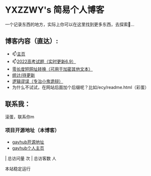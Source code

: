 # YXZZWY's 简易个人博客

一个记录东西的地方，实际上你可以在这里找到更多东西，去探索👀...

## 博客内容（直达）:

* 📫[主页](https://yxzzwy.github.io/index/index.html)
* 📫[2022高考试题（实时更新6.9）](https://yxzzwy.github.io/gk/gk.html)
* [零长度短网址转换（可用于加密其他文本）](https://yxzzwy.github.io/sx/Zero%20Width%20Detection.html)
* [统计/待更新](./update.html)  
* [逻辑谬误（专治小鬼诡辩）](https://mrbenwang.github.io/post/2018/20181207-logical-fallacy-list-1/)
* 为什么不试试，在网站后面加个后缀呢？比如/ecy/readme.html（彩蛋）

## 联系我：

滚蛋，联系你m

### 项目开源地址（本博客）

* [gayhub开源地址](https://github.com/yxzzwy/yxzzwy.github.io)
* [gayhub个人主页](https://github.com/yxzzwy)

<!-- Cloudflare Web Analytics -->
<script defer src='https://static.cloudflareinsights.com/beacon.min.js' data-cf-beacon='{"token": "a4dcdce87aa14db49b3c7f417f42a02a"}'></script>
<!-- End Cloudflare Web Analytics -->
<!-- 不蒜子计数 -->
<script async src="//busuanzi.ibruce.info/busuanzi/2.3/busuanzi.pure.mini.js"></script>
<span id="busuanzi_container_site_pv" >| 总访问量 <span id="busuanzi_value_site_pv"></span> 次 </span>
<span id="busuanzi_container_site_uv" >| 总访客数 <span id="busuanzi_value_site_uv"></span> 人 </span>
<!-- 不蒜子计数 -->	
<!-- 本站运行时间js代码 -->
<script language="JavaScript">
function siteTime(){
        window.setTimeout("siteTime()", 1000);
        var seconds = 1000;
        var minutes = seconds * 60;
        var hours = minutes * 60;
        var days = hours * 24;
        var years = days * 365;
        var today = new Date();
        var todayYear = today.getFullYear();
        var todayMonth = today.getMonth()+1;
        var todayDate = today.getDate();
        var todayHour = today.getHours();
        var todayMinute = today.getMinutes();
        var todaySecond = today.getSeconds();
        /* Date.UTC() -- 返回date对象距世界标准时间(UTC)1970年1月1日午夜之间的毫秒数(时间戳)
        year - 作为date对象的年份，为4位年份值
        month - 0-11之间的整数，做为date对象的月份
        day - 1-31之间的整数，做为date对象的天数
        hours - 0(午夜24点)-23之间的整数，做为date对象的小时数
        minutes - 0-59之间的整数，做为date对象的分钟数
        seconds - 0-59之间的整数，做为date对象的秒数
        microseconds - 0-999之间的整数，做为date对象的毫秒数 */
        var t1 = Date.UTC(2022,06,01,00,00,00); //北京时间2017-09-16 00:00:00创建网站的时间
        var t2 = Date.UTC(todayYear,todayMonth,todayDate,todayHour,todayMinute,todaySecond);
        var diff = t2-t1;
        var diffYears = Math.floor(diff/years);
        var diffDays = Math.floor((diff/days)-diffYears*365);
        var diffHours = Math.floor((diff-(diffYears*365+diffDays)*days)/hours);
        var diffMinutes = Math.floor((diff-(diffYears*365+diffDays)*days-diffHours*hours)/minutes);
        var diffSeconds = Math.floor((diff-(diffYears*365+diffDays)*days-diffHours*hours-diffMinutes*minutes)/seconds);
        document.getElementById("sitetime").innerHTML=+diffYears+"年"+diffDays+"天"+diffHours+"时"+diffMinutes+"分钟"+diffSeconds+"秒";
    }
    siteTime();
</script>
<footer>本站稳定运行<span id="sitetime"  style="color: #3f7fe0;po" ></span></footer>
<!-- 本站运行时间js代码 -->
